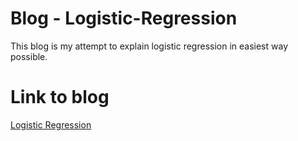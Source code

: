 # Blog - Logistic-Regression
This blog is my attempt to explain logistic regression in easiest way possible.

# Link to blog
<a href="https://htmlpreview.github.io/?https://raw.githubusercontent.com/aryanjain28/Blog---Logistic-Regression/master/blog1.html">Logistic Regression</a>
